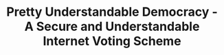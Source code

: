---
title: "Pretty Understandable Democracy - A Secure and Understandable Internet Voting Scheme"
collection: publications
permalink: /publications/2013-09-Pretty-Understandable-Democracy-A-Secure-and-Understandable-Internet-Voting-Scheme
venue: 'In the proceedings of 8th International Conference on Availability, Reliability and Security (ARES 2013)'
paperurl: 'https://doi.org/10.1109/ARES.2013.27'
citation: ' <b>Jurlind Budurushi</b>,  Stephan Neumann,  Maina Olembo,  Melanie Volkamer, &quot;Pretty Understandable Democracy - A Secure and Understandable Internet Voting Scheme.&quot; In the proceedings of 8th International Conference on Availability, Reliability and Security (ARES 2013)'
---